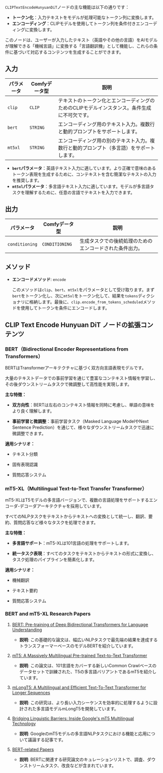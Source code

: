 `CLIPTextEncodeHunyuanDiT`ノードの主な機能は以下の通りです：

- **トークン化**：入力テキストをモデルが処理可能なトークン列に変換します。
- **エンコーディング**：CLIPモデルを使用してトークン列を条件付きエンコーディングに変換します。

このノードは、ユーザーが入力したテキスト（英語やその他の言語）をAIモデルが理解できる「機械言語」に変換する「言語翻訳機」として機能し、これらの条件に基づいて対応するコンテンツを生成することができます。

## 入力

| パラメータ | Comfyデータ型 | 説明 |
| --------- | ------------ | ----------- |
| `clip`    | `CLIP`       | テキストのトークン化とエンコーディングのためのCLIPモデルインスタンス。条件生成に不可欠です。 |
| `bert`    | `STRING`     | エンコーディング用のテキスト入力。複数行と動的プロンプトをサポートします。 |
| `mt5xl`   | `STRING`     | エンコーディング用の別のテキスト入力。複数行と動的プロンプト（多言語）をサポートします。 |

- **`bert`パラメータ**：英語テキスト入力に適しています。より正確で意味のあるトークン表現を生成するために、コンテキストを含む簡潔なテキストの入力を推奨します。
- **`mt5xl`パラメータ**：多言語テキスト入力に適しています。モデルが多言語タスクを理解するために、任意の言語でテキストを入力できます。

## 出力

| パラメータ | Comfyデータ型 | 説明 |
| --------- | ------------ | ----------- |
| `conditioning` | `CONDITIONING` | 生成タスクでの後続処理のためのエンコードされた条件出力。 |

## メソッド

- **エンコードメソッド**: `encode`
  
  このメソッドは`clip`、`bert`、`mt5xl`をパラメータとして受け取ります。まず`bert`をトークン化し、次に`mt5xl`をトークン化して、結果を`tokens`ディクショナリに格納します。最後に、`clip.encode_from_tokens_scheduled`メソッドを使用してトークンを条件にエンコードします。

## CLIP Text Encode Hunyuan DiT ノードの拡張コンテンツ

### BERT（Bidirectional Encoder Representations from Transformers）

BERTはTransformerアーキテクチャに基づく双方向言語表現モデルです。

大量のテキストデータでの事前学習を通じて豊富なコンテキスト情報を学習し、その後ダウンストリームタスクで微調整して高性能を実現します。

**主な特徴：**

- **双方向性**：BERTは左右のコンテキスト情報を同時に考慮し、単語の意味をより良く理解します。

- **事前学習と微調整**：事前学習タスク（Masked Language ModelやNext Sentence Prediction）を通じて、様々なダウンストリームタスクで迅速に微調整できます。

**適用シナリオ：**

- テキスト分類

- 固有表現認識

- 質問応答システム

### mT5-XL（Multilingual Text-to-Text Transfer Transformer）

mT5-XLはT5モデルの多言語バージョンで、複数の言語処理をサポートするエンコーダ-デコーダアーキテクチャを採用しています。

すべてのNLPタスクをテキストからテキストへの変換として統一し、翻訳、要約、質問応答など様々なタスクを処理できます。

**主な特徴：**

- **多言語サポート**：mT5-XLは101言語の処理をサポートします。

- **統一タスク表現**：すべてのタスクをテキストからテキストの形式に変換し、タスク処理のパイプラインを簡素化します。

**適用シナリオ：**

- 機械翻訳

- テキスト要約

- 質問応答システム

### BERT and mT5-XL Research Papers

1. [BERT: Pre-training of Deep Bidirectional Transformers for Language Understanding](https://arxiv.org/pdf/1810.04805)
   - **説明**: この基礎的な論文は、幅広いNLPタスクで最先端の結果を達成するトランスフォーマーベースのモデルBERTを紹介しています。

2. [mT5: A Massively Multilingual Pre-trained Text-to-Text Transformer](https://aclanthology.org/2021.naacl-main.41.pdf)
   - **説明**: この論文は、101言語をカバーする新しいCommon Crawlベースのデータセットで訓練された、T5の多言語バリアントであるmT5を紹介しています。

3. [mLongT5: A Multilingual and Efficient Text-To-Text Transformer for Longer Sequences](https://arxiv.org/pdf/2112.08760)
   - **説明**: この研究は、より長い入力シーケンスを効率的に処理するように設計された多言語モデルmLongT5を開発しています。

4. [Bridging Linguistic Barriers: Inside Google's mT5 Multilingual Technology](https://medium.com/@rukaiya.rk24/bridging-linguistic-barriers-inside-googles-mt5-multilingual-technology-4a85e6ca056f)
   - **説明**: GoogleのmT5モデルの多言語NLPタスクにおける機能と応用について議論する記事です。

5. [BERT-related Papers](https://github.com/tomohideshibata/BERT-related-papers)
   - **説明**: BERTに関連する研究論文のキュレーションリストで、調査、ダウンストリームタスク、改良などが含まれています。
